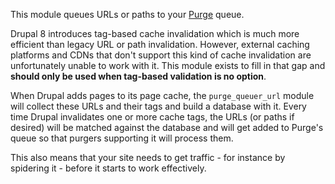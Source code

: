 [//]: # ( clear&&curl -s -F input_files[]=@PROJECTPAGE.md -F from=markdown -F to=html http://c.docverter.com/convert|tail -n+11|head -n-2 )
[//]: # ( curl -s -F input_files[]=@PROJECTPAGE.md -F from=markdown -F to=pdf http://c.docverter.com/convert>PROJECTPAGE.pdf )

This module queues URLs or paths to your [Purge](https://www.drupal.org/project/purge) queue.

Drupal 8 introduces tag-based cache invalidation which is much more efficient than legacy URL or path invalidation. However, external caching platforms and CDNs that don't support this kind of cache invalidation are unfortunately unable to work with it. This module exists to fill in that gap and **should only be used when tag-based validation is no option**.

When Drupal adds pages to its page cache, the ``purge_queuer_url`` module will collect these URLs and their tags and build a database with it. Every time Drupal invalidates one or more cache tags, the URLs (or paths if desired) will be matched against the database and will get added to Purge's queue so that purgers supporting it will process them.

This also means that your site needs to get traffic - for instance by spidering it - before it starts to work effectively.